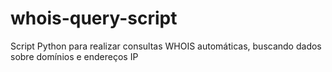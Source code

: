 # whois-query-script
Script Python para realizar consultas WHOIS automáticas, buscando dados sobre domínios e endereços IP
